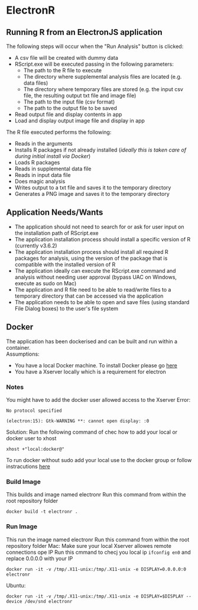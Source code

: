 # ElectronR

## Running R from an ElectronJS application

The following steps will occur when the "Run Analysis" button is clicked:
- A csv file will be created with dummy data
- RScript.exe will be executed passing in the following parameters:
	- The path to the R file to execute
	- The directory where supplemental analysis files are located (e.g. data files)
	- The directory where temporary files are stored (e.g. the input csv file, the resulting output txt file and image file)
	- The path to the input file (csv format)
	- The path to the output file to be saved
- Read output file and display contents in app
- Load and display output image file and display in app

The R file executed performs the following:
- Reads in the arguments
- Installs R packages if not already installed (*ideally this is taken care of during initial install via Docker*)
- Loads R packages
- Reads in supplemental data file
- Reads in input data file
- Does magic analysis
- Writes output to a txt file and saves it to the temporary directory
- Generates a PNG image and saves it to the temporary directory

## Application Needs/Wants

- The application should not need to search for or ask for user input on the installation path of RScript.exe
- The application installation process should install a specific version of R (currently v3.6.2)
- The application installation process should install all required R packages for analysis, using the version of the package that is compatible with the installed version of R
- The application ideally can execute the RScript.exe command and analysis without needing user approval (bypass UAC on Windows, execute as sudo on Mac)
- The application and R file need to be able to read/write files to a temporary directory that can be accessed via the application
- The application needs to be able to open and save files (using standard File Dialog boxes) to the user's file system

## Docker

The application has been dockerised and can be built and run within a container.  
Assumptions: 
  - You have a local Docker machine. To install Docker please go [here](https://docs.docker.com/install/)
  - You have a Xserver locally which is a requirement for electron

### Notes

You might have to add the docker user allowed access to the Xserver
Error:
```
No protocol specified

(electron:15): Gtk-WARNING **: cannot open display: :0
```
Solution:
Run the following command of chec how to add your local or docker user to xhost
```
xhost +"local:docker@"
```
To run docker without sudo add your local use to the docker group or follow instracutions [here](https://github.com/sindresorhus/guides/blob/master/docker-without-sudo.md)

### Build Image

This builds and image named electronr
Run this command from within the root repository folder
```
docker build -t electronr .
```

### Run Image
This run the image named electronr
Run this command from within the root repository folder
Mac:
Make sure your local Xserver allowes remote connections ope IP
Run this cmmand to checj you local ip `ifconfig en0` and replace 0.0.0.0 with your IP
```
docker run -it -v /tmp/.X11-unix:/tmp/.X11-unix -e DISPLAY=0.0.0.0:0 electronr
```
Ubuntu:
```
docker run -it -v /tmp/.X11-unix:/tmp/.X11-unix -e DISPLAY=$DISPLAY --device /dev/snd electronr
```


